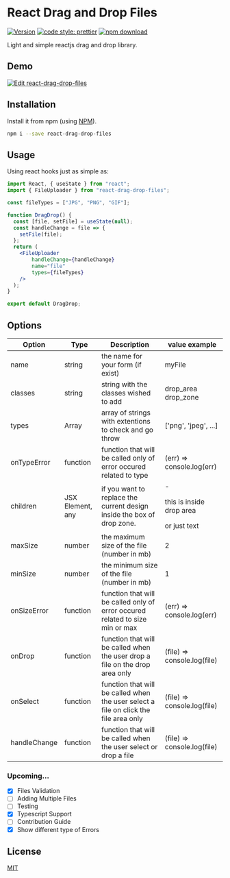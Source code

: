 # React Drag and Drop Files


[![Version](http://img.shields.io/npm/v/react-drag-drop-files.svg)](https://www.npmjs.org/package/react-drag-drop-files) [![code style: prettier](https://img.shields.io/badge/code_style-prettier-ff69b4.svg)](https://github.com/prettier/prettier) [![npm download][download-image]][download-url] 

[download-image]: https://img.shields.io/npm/dm/react-drag-drop-files.svg?style=flat-square
[download-url]: https://npmjs.org/package/react-drag-drop-files


Light and simple reactjs drag and drop library.


## Demo

[![Edit react-drag-drop-files](https://codesandbox.io/static/img/play-codesandbox.svg)](https://codesandbox.io/s/react-drag-drop-files-sghbp)
## Installation
Install it from npm (using [NPM](http://webpack.github.io/)).

```bash
npm i --save react-drag-drop-files
```


## Usage
Using react hooks just as simple as:

```jsx static
import React, { useState } from "react";
import { FileUploader } from "react-drag-drop-files";

const fileTypes = ["JPG", "PNG", "GIF"];

function DragDrop() {
  const [file, setFile] = useState(null);
  const handleChange = file => {
    setFile(file);
  };
  return (
    <FileUploader 
        handleChange={handleChange} 
        name="file" 
        types={fileTypes} 
    />
  );
}

export default DragDrop;
```

## Options
Option | Type | Description | value example
--- | --- | --- | ---
name | string | the name for your form (if exist) | myFile
classes | string | string with the classes wished to add | drop_area drop_zone
types | Array<strings> | array of strings with extentions to check and go throw | ['png', 'jpeg', ...]
onTypeError | function | function that will be called only of error occured related to type | (err) => console.log(err)
children | JSX Element, any | if you want to replace the current design inside the box of drop zone. | -  <div><p>this is inside drop area</p></div> or just text
maxSize | number | the maximum size of the file (number in mb) | 2
minSize | number | the minimum size of the file (number in mb) | 1
onSizeError | function | function that will be called only of error occured related to size min or max | (err) => console.log(err)
onDrop | function | function that will be called when the user drop a file on the drop area only | (file) => console.log(file)
onSelect | function | function that will be called when the user select a file on click the file area only | (file) => console.log(file)
handleChange | function | function that will be called when the user select or drop a file | (file) => console.log(file)

### Upcoming...

- [x] Files Validation
- [ ] Adding Multiple Files
- [ ] Testing
- [x] Typescript Support
- [ ] Contribution Guide
- [x] Show different type of Errors
## License
[MIT](https://choosealicense.com/licenses/mit/)
